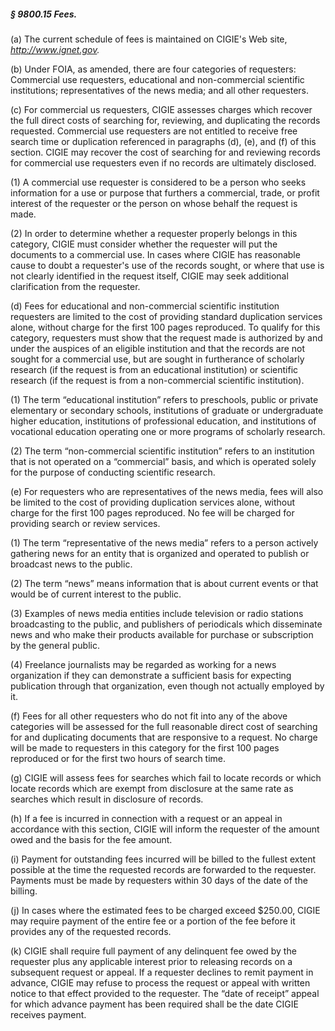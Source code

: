##### § 9800.15 Fees. #####

(a) The current schedule of fees is maintained on CIGIE's Web site, *http://www.ignet.gov.*

(b) Under FOIA, as amended, there are four categories of requesters: Commercial use requesters, educational and non-commercial scientific institutions; representatives of the news media; and all other requesters.

(c) For commercial us requesters, CIGIE assesses charges which recover the full direct costs of searching for, reviewing, and duplicating the records requested. Commercial use requesters are not entitled to receive free search time or duplication referenced in paragraphs (d), (e), and (f) of this section. CIGIE may recover the cost of searching for and reviewing records for commercial use requesters even if no records are ultimately disclosed.

(1) A commercial use requester is considered to be a person who seeks information for a use or purpose that furthers a commercial, trade, or profit interest of the requester or the person on whose behalf the request is made.

(2) In order to determine whether a requester properly belongs in this category, CIGIE must consider whether the requester will put the documents to a commercial use. In cases where CIGIE has reasonable cause to doubt a requester's use of the records sought, or where that use is not clearly identified in the request itself, CIGIE may seek additional clarification from the requester.

(d) Fees for educational and non-commercial scientific institution requesters are limited to the cost of providing standard duplication services alone, without charge for the first 100 pages reproduced. To qualify for this category, requesters must show that the request made is authorized by and under the auspices of an eligible institution and that the records are not sought for a commercial use, but are sought in furtherance of scholarly research (if the request is from an educational institution) or scientific research (if the request is from a non-commercial scientific institution).

(1) The term “educational institution” refers to preschools, public or private elementary or secondary schools, institutions of graduate or undergraduate higher education, institutions of professional education, and institutions of vocational education operating one or more programs of scholarly research.

(2) The term “non-commercial scientific institution” refers to an institution that is not operated on a “commercial” basis, and which is operated solely for the purpose of conducting scientific research.

(e) For requesters who are representatives of the news media, fees will also be limited to the cost of providing duplication services alone, without charge for the first 100 pages reproduced. No fee will be charged for providing search or review services.

(1) The term “representative of the news media” refers to a person actively gathering news for an entity that is organized and operated to publish or broadcast news to the public.

(2) The term “news” means information that is about current events or that would be of current interest to the public.

(3) Examples of news media entities include television or radio stations broadcasting to the public, and publishers of periodicals which disseminate news and who make their products available for purchase or subscription by the general public.

(4) Freelance journalists may be regarded as working for a news organization if they can demonstrate a sufficient basis for expecting publication through that organization, even though not actually employed by it.

(f) Fees for all other requesters who do not fit into any of the above categories will be assessed for the full reasonable direct cost of searching for and duplicating documents that are responsive to a request. No charge will be made to requesters in this category for the first 100 pages reproduced or for the first two hours of search time.

(g) CIGIE will assess fees for searches which fail to locate records or which locate records which are exempt from disclosure at the same rate as searches which result in disclosure of records.

(h) If a fee is incurred in connection with a request or an appeal in accordance with this section, CIGIE will inform the requester of the amount owed and the basis for the fee amount.

(i) Payment for outstanding fees incurred will be billed to the fullest extent possible at the time the requested records are forwarded to the requester. Payments must be made by requesters within 30 days of the date of the billing.

(j) In cases where the estimated fees to be charged exceed $250.00, CIGIE may require payment of the entire fee or a portion of the fee before it provides any of the requested records.

(k) CIGIE shall require full payment of any delinquent fee owed by the requester plus any applicable interest prior to releasing records on a subsequent request or appeal. If a requester declines to remit payment in advance, CIGIE may refuse to process the request or appeal with written notice to that effect provided to the requester. The “date of receipt” appeal for which advance payment has been required shall be the date CIGIE receives payment.